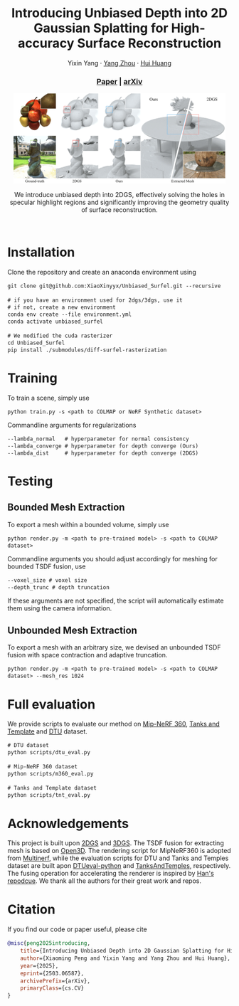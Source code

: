 <p align="center">

  <h1 align="center">Introducing Unbiased Depth into 2D Gaussian Splatting for
  High-accuracy Surface Reconstruction</h1>
  <p align="center">
    <a>Yixin Yang</a>
    ·
    <a href="https://zhouyangvcc.github.io/">Yang Zhou</a>
    ·
    <a href="https://vcc.tech/~huihuang">Hui Huang</a>
  </p>


  <h3 align="center"><a href="https://export.arxiv.org/pdf/2503.06587">Paper</a> | <a href="https://export.arxiv.org/abs/2503.06587">arXiv</a> </h3>
  <div align="center"></div>
</p>


<p align="center">
  <a href="">
    <img src="./assets/teaser.png" alt="Logo" width="95%">
  </a>
</p>

<p align="center">
We introduce unbiased depth into 2DGS, effectively solving the holes in specular highlight regions and significantly improving the geometry quality of surface reconstruction.
</p>
<br>

# Installation
Clone the repository and create an anaconda environment using
```
git clone git@github.com:XiaoXinyyx/Unbiased_Surfel.git --recursive

# if you have an environment used for 2dgs/3dgs, use it
# if not, create a new environment
conda env create --file environment.yml
conda activate unbiased_surfel

# We modified the cuda rasterizer
cd Unbiased_Surfel
pip install ./submodules/diff-surfel-rasterization
```

# Training

To train a scene, simply use

```
python train.py -s <path to COLMAP or NeRF Synthetic dataset>
```

Commandline arguments for regularizations
```
--lambda_normal   # hyperparameter for normal consistency
--lambda_converge # hyperparameter for depth converge (Ours)
--lambda_dist     # hyperparameter for depth converge (2DGS)
```

# Testing
## Bounded Mesh Extraction
To export a mesh within a bounded volume, simply use
```
python render.py -m <path to pre-trained model> -s <path to COLMAP dataset> 
```
Commandline arguments you should adjust accordingly for meshing for bounded TSDF fusion, use
```
--voxel_size # voxel size
--depth_trunc # depth truncation
```
If these arguments are not specified, the script will automatically estimate them using the camera information.

## Unbounded Mesh Extraction
To export a mesh with an arbitrary size, we devised an unbounded TSDF fusion with space contraction and adaptive truncation.
```
python render.py -m <path to pre-trained model> -s <path to COLMAP dataset> --mesh_res 1024
```

# Full evaluation

We provide scripts to evaluate our method on [Mip-NeRF 360](https://jonbarron.info/mipnerf360/), [Tanks and Template](https://www.tanksandtemples.org/download/) and [DTU](https://drive.google.com/drive/folders/1SJFgt8qhQomHX55Q4xSvYE2C6-8tFll9) dataset.
```
# DTU dataset
python scripts/dtu_eval.py

# Mip-NeRF 360 dataset
python scripts/m360_eval.py

# Tanks and Template dataset
python scripts/tnt_eval.py
```

# Acknowledgements
This project is built upon [2DGS](https://github.com/hbb1/2d-gaussian-splatting) and [3DGS](https://github.com/graphdeco-inria/gaussian-splatting). The TSDF fusion for extracting mesh is based on [Open3D](https://github.com/isl-org/Open3D). The rendering script for MipNeRF360 is adopted from [Multinerf](https://github.com/google-research/multinerf/), while the evaluation scripts for DTU and Tanks and Temples dataset are built apon [DTUeval-python](https://github.com/jzhangbs/DTUeval-python) and [TanksAndTemples](https://github.com/isl-org/TanksAndTemples/tree/master/python_toolbox/evaluation), respectively. The fusing operation for accelerating the renderer is inspired by [Han's repodcue](https://github.com/Han230104/2D-Gaussian-Splatting-Reproduce). We thank all the authors for their great work and repos. 

# Citation
If you find our code or paper useful, please cite



```bibtex
@misc{peng2025introducing,
    title={Introducing Unbiased Depth into 2D Gaussian Splatting for High-accuracy Surface Reconstruction},
    author={Xiaoming Peng and Yixin Yang and Yang Zhou and Hui Huang},
    year={2025},
    eprint={2503.06587},
    archivePrefix={arXiv},
    primaryClass={cs.CV}
}
```
